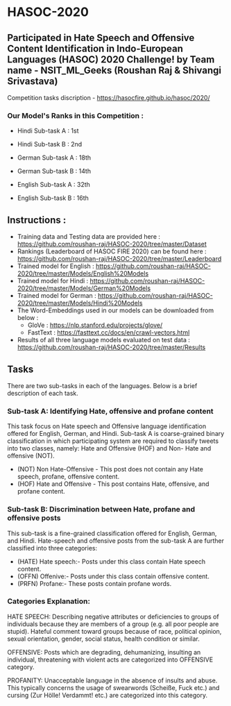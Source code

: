 # HASOC-2020

## Participated in Hate Speech and Offensive Content Identification in Indo-European Languages (HASOC) 2020 Challenge! by Team name - NSIT_ML_Geeks (Roushan Raj & Shivangi Srivastava)

Competition tasks discription - https://hasocfire.github.io/hasoc/2020/

### Our Model's Ranks in this Competition :  
    
  - Hindi Sub-task A : 1st
  - Hindi Sub-task B : 2nd
  
  - German Sub-task A : 18th
  - German Sub-task B : 14th
  
  - English Sub-task A : 32th
  - English Sub-task B : 16th
  
## Instructions : 
- Training data and Testing data are provided here : https://github.com/roushan-raj/HASOC-2020/tree/master/Dataset
- Rankings (Leaderboard of HASOC FIRE 2020) can be found here : https://github.com/roushan-raj/HASOC-2020/tree/master/Leaderboard
- Trained model for English : https://github.com/roushan-raj/HASOC-2020/tree/master/Models/English%20Models
- Trained model for Hindi : https://github.com/roushan-raj/HASOC-2020/tree/master/Models/German%20Models
- Trained model for German : https://github.com/roushan-raj/HASOC-2020/tree/master/Models/Hindi%20Models
- The Word-Embeddings used in our models can be downloaded from below :
    - GloVe : https://nlp.stanford.edu/projects/glove/
    - FastText : https://fasttext.cc/docs/en/crawl-vectors.html
- Results of all three language models evaluated on test data : https://github.com/roushan-raj/HASOC-2020/tree/master/Results

## Tasks
There are two sub-tasks in each of the languages. Below is a brief description of each task.

### Sub-task A: Identifying Hate, offensive and profane content

This task focus on Hate speech and Offensive language identification offered for English, German, and Hindi. Sub-task A is coarse-grained binary classification in which participating system are required to classify tweets into two classes, namely: Hate and Offensive (HOF) and Non- Hate and offensive (NOT).

- (NOT) Non Hate-Offensive - This post does not contain any Hate speech, profane, offensive content.
- (HOF) Hate and Offensive - This post contains Hate, offensive, and profane content.

### Sub-task B: Discrimination between Hate, profane and offensive posts

This sub-task is a fine-grained classification offered for English, German, and Hindi. Hate-speech and offensive posts from the sub-task A are further classified into three categories:

- (HATE) Hate speech:- Posts under this class contain Hate speech content.
- (OFFN) Offenive:- Posts under this class contain offensive content.
- (PRFN) Profane:- These posts contain profane words.

### Categories Explanation:

HATE SPEECH: Describing negative attributes or deficiencies to groups of individuals because they are members of a group (e.g. all poor people are stupid). Hateful comment toward groups because of race, political opinion, sexual orientation, gender, social status, health condition or similar.

OFFENSIVE: Posts which are degrading, dehumanizing, insulting an individual, threatening with violent acts are categorized into OFFENSIVE category.

PROFANITY: Unacceptable language in the absence of insults and abuse. This typically concerns the usage of swearwords (Scheiße, Fuck etc.) and cursing (Zur Hölle! Verdammt! etc.) are categorized into this category.
